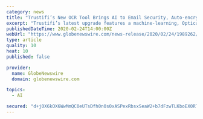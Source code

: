 ```yaml
---
category: news
title: "Trustifi’s New OCR Tool Brings AI to Email Security, Auto-encrypting Sensitive Images"
excerpt: "Trustifi’s latest upgrade features a machine-learning, Optical Character Recognition scan, enhancing email security by automatically encrypting sensitive attachments"
publishedDateTime: 2020-02-24T14:00:00Z
webUrl: "https://www.globenewswire.com/news-release/2020/02/24/1989262/0/en/Trustifi-s-New-OCR-Tool-Brings-AI-to-Email-Security-Auto-encrypting-Sensitive-Images.html"
type: article
quality: 10
heat: 10
published: false

provider:
  name: GlobeNewswire
  domain: globenewswire.com

topics:
  - AI

secured: "d+j0X6kOX6WwMmQC0eUTsDfh0n0s0xASPexRbsxSeaW2+b7dFzwTLKboEX0RTJsLKgQvG+Gwri8fxmE2rIC8+Ni+W6ZMU2rv3ItR40xmdcsFW0PbWiSHxZ8tLZezOwrCFd0PWa9wQkmMACGcdc7XBL1ARLGSxv2xYKgh6D5Rs+B2Ycqacy3JEPuYSb+T/set1FVbaejHIbc/FcfQh9AbowveqBjscNl8+YbdiU/64uKy9gpe9tot5zfA0TyLaIdov5AIJXb4QG9w6FIxYimPQoOVvE335dtW3S8bvWqOrVyAWRt8ignfzM8kUZNEtyXo;nIfAfHu12fO2bovj2/OTVA=="
---
```


